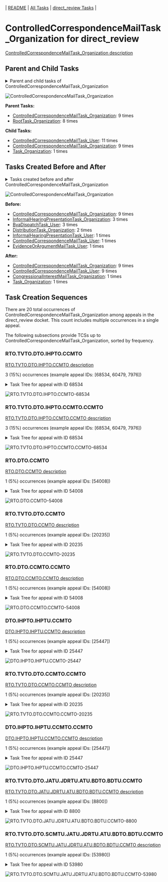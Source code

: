 <!-- DO NOT EDIT THIS FILE.  This file is autogenerated. -->
| [README](../README.md) | [All Tasks](../alltasks.md) | [direct_review Tasks](tasklist.md) |

# ControlledCorrespondenceMailTask_Organization for direct_review

[ControlledCorrespondenceMailTask_Organization description](../descr/ControlledCorrespondenceMailTask_Organization.md)

## Parent and Child Tasks

<details><summary markdown='span'>Parent and child tasks of ControlledCorrespondenceMailTask_Organization
</summary>

```
digraph G {
rankdir=LR;
node [shape=box]
"ControlledCorrespondenceMailTask_Organization" -> "ControlledCorrespondenceMailTask_User" [label=11]
"ControlledCorrespondenceMailTask_Organization" -> "ControlledCorrespondenceMailTask_Organization" [label=9]
"ControlledCorrespondenceMailTask_Organization" -> "Task_Organization" [label=1]
"ControlledCorrespondenceMailTask_Organization" -> "ControlledCorrespondenceMailTask_Organization" [label=9]
"RootTask_Organization" -> "ControlledCorrespondenceMailTask_Organization" [label=8]
}
```
</details>

![ControlledCorrespondenceMailTask_Organization](dot/ControlledCorrespondenceMailTask_Organization-parentchild.dot.png)

**Parent Tasks:**

   * [ControlledCorrespondenceMailTask_Organization](ControlledCorrespondenceMailTask_Organization.md): 9 times
   * [RootTask_Organization](RootTask_Organization.md): 8 times

**Child Tasks:**

   * [ControlledCorrespondenceMailTask_User](ControlledCorrespondenceMailTask_User.md): 11 times
   * [ControlledCorrespondenceMailTask_Organization](ControlledCorrespondenceMailTask_Organization.md): 9 times
   * [Task_Organization](Task_Organization.md): 1 times

## Tasks Created Before and After

<details><summary markdown='span'>Tasks created before and after ControlledCorrespondenceMailTask_Organization</summary>

```
digraph G {
rankdir=LR;

"ControlledCorrespondenceMailTask_Organization" -> "ControlledCorrespondenceMailTask_User" [label=9]
"ControlledCorrespondenceMailTask_Organization" -> "ControlledCorrespondenceMailTask_Organization" [label=9]
"ControlledCorrespondenceMailTask_Organization" -> "Task_Organization" [label=1]
"ControlledCorrespondenceMailTask_Organization" -> "CongressionalInterestMailTask_Organization" [label=1]
"ControlledCorrespondenceMailTask_Organization" -> "ControlledCorrespondenceMailTask_Organization" [label=9]
"InformalHearingPresentationTask_Organization" -> "ControlledCorrespondenceMailTask_Organization" [label=3]
"BvaDispatchTask_User" -> "ControlledCorrespondenceMailTask_Organization" [label=3]
"DistributionTask_Organization" -> "ControlledCorrespondenceMailTask_Organization" [label=2]
"InformalHearingPresentationTask_User" -> "ControlledCorrespondenceMailTask_Organization" [label=1]
"EvidenceOrArgumentMailTask_User" -> "ControlledCorrespondenceMailTask_Organization" [label=1]
"ControlledCorrespondenceMailTask_User" -> "ControlledCorrespondenceMailTask_Organization" [label=1]
}
```
</details>

![ControlledCorrespondenceMailTask_Organization](dot/ControlledCorrespondenceMailTask_Organization.dot.png)

**Before:**

   * [ControlledCorrespondenceMailTask_Organization](ControlledCorrespondenceMailTask_Organization.md): 9 times
   * [InformalHearingPresentationTask_Organization](InformalHearingPresentationTask_Organization.md): 3 times
   * [BvaDispatchTask_User](BvaDispatchTask_User.md): 3 times
   * [DistributionTask_Organization](DistributionTask_Organization.md): 2 times
   * [InformalHearingPresentationTask_User](InformalHearingPresentationTask_User.md): 1 times
   * [ControlledCorrespondenceMailTask_User](ControlledCorrespondenceMailTask_User.md): 1 times
   * [EvidenceOrArgumentMailTask_User](EvidenceOrArgumentMailTask_User.md): 1 times

**After:**

   * [ControlledCorrespondenceMailTask_Organization](ControlledCorrespondenceMailTask_Organization.md): 9 times
   * [ControlledCorrespondenceMailTask_User](ControlledCorrespondenceMailTask_User.md): 9 times
   * [CongressionalInterestMailTask_Organization](CongressionalInterestMailTask_Organization.md): 1 times
   * [Task_Organization](Task_Organization.md): 1 times

## Task Creation Sequences

There are 20 total occurrences of ControlledCorrespondenceMailTask_Organization among appeals in the direct_review docket.  This count includes multiple occurrences in a single appeal.

The following subsections provide TCSs up to ControlledCorrespondenceMailTask_Organization, sorted by frequency.

### RTO.TVTO.DTO.IHPTO.CCMTO

[RTO.TVTO.DTO.IHPTO.CCMTO description](../descr/RTO.TVTO.DTO.IHPTO.CCMTO.md)

3 (15%) occurrences (example appeal IDs: [68534, 60479, 7976])

<details><summary markdown='span'>Task Tree for appeal with ID 68534</summary>

```
@startuml
skinparam {
  ObjectBorderColor #555
  ObjectBorderThickness 0
  ObjectFontStyle bold
  ObjectFontSize 14
  ObjectAttributeFontColor #333
  ObjectAttributeFontSize 12
}
  object 0.RootTask #8dd3c7 {
Organization
}
  object 1.TrackVeteranTask #bebada {
Organization
}
  object 2.DistributionTask #ffffb3 {
Organization
}
  object 3.InformalHearingPresentationTask #fdb462 {
Organization
}
  object 4.ControlledCorrespondenceMailTask #ffffb3 {
Organization  <back:white>    </back>
}
  object 5.ControlledCorrespondenceMailTask #ffffb3 {
Organization  <back:white>    </back>
}
  object 6.ControlledCorrespondenceMailTask #ffffb3 {
User
}
  object 7.InformalHearingPresentationTask #fdb462 {
User
}
  object 8.JudgeAssignTask #ccebc5 {
User
}
  object 9.JudgeDecisionReviewTask #d9d9d9 {
User
}
  object 10.AttorneyTask #bc80bd {
User
}
  object 11.BvaDispatchTask #b3de69 {
Organization
}
  object 12.BvaDispatchTask #b3de69 {
User
}
0.RootTask -- 1.TrackVeteranTask
0.RootTask -- 2.DistributionTask
2.DistributionTask -- 3.InformalHearingPresentationTask
0.RootTask -- 4.ControlledCorrespondenceMailTask
4.ControlledCorrespondenceMailTask -- 5.ControlledCorrespondenceMailTask
5.ControlledCorrespondenceMailTask -- 6.ControlledCorrespondenceMailTask
3.InformalHearingPresentationTask -- 7.InformalHearingPresentationTask
0.RootTask -- 8.JudgeAssignTask
0.RootTask -- 9.JudgeDecisionReviewTask
9.JudgeDecisionReviewTask -- 10.AttorneyTask
0.RootTask -- 11.BvaDispatchTask
11.BvaDispatchTask -- 12.BvaDispatchTask
@enduml
```
</details>

![RTO.TVTO.DTO.IHPTO.CCMTO-68534](uml/RTO.TVTO.DTO.IHPTO.CCMTO-68534.png)

### RTO.TVTO.DTO.IHPTO.CCMTO.CCMTO

[RTO.TVTO.DTO.IHPTO.CCMTO.CCMTO description](../descr/RTO.TVTO.DTO.IHPTO.CCMTO.CCMTO.md)

3 (15%) occurrences (example appeal IDs: [68534, 60479, 7976])

<details><summary markdown='span'>Task Tree for appeal with ID 68534</summary>

```
@startuml
skinparam {
  ObjectBorderColor #555
  ObjectBorderThickness 0
  ObjectFontStyle bold
  ObjectFontSize 14
  ObjectAttributeFontColor #333
  ObjectAttributeFontSize 12
}
  object 0.RootTask #8dd3c7 {
Organization
}
  object 1.TrackVeteranTask #bebada {
Organization
}
  object 2.DistributionTask #ffffb3 {
Organization
}
  object 3.InformalHearingPresentationTask #fdb462 {
Organization
}
  object 4.ControlledCorrespondenceMailTask #ffffb3 {
Organization  <back:white>    </back>
}
  object 5.ControlledCorrespondenceMailTask #ffffb3 {
Organization  <back:white>    </back>
}
  object 6.ControlledCorrespondenceMailTask #ffffb3 {
User
}
  object 7.InformalHearingPresentationTask #fdb462 {
User
}
  object 8.JudgeAssignTask #ccebc5 {
User
}
  object 9.JudgeDecisionReviewTask #d9d9d9 {
User
}
  object 10.AttorneyTask #bc80bd {
User
}
  object 11.BvaDispatchTask #b3de69 {
Organization
}
  object 12.BvaDispatchTask #b3de69 {
User
}
0.RootTask -- 1.TrackVeteranTask
0.RootTask -- 2.DistributionTask
2.DistributionTask -- 3.InformalHearingPresentationTask
0.RootTask -- 4.ControlledCorrespondenceMailTask
4.ControlledCorrespondenceMailTask -- 5.ControlledCorrespondenceMailTask
5.ControlledCorrespondenceMailTask -- 6.ControlledCorrespondenceMailTask
3.InformalHearingPresentationTask -- 7.InformalHearingPresentationTask
0.RootTask -- 8.JudgeAssignTask
0.RootTask -- 9.JudgeDecisionReviewTask
9.JudgeDecisionReviewTask -- 10.AttorneyTask
0.RootTask -- 11.BvaDispatchTask
11.BvaDispatchTask -- 12.BvaDispatchTask
@enduml
```
</details>

![RTO.TVTO.DTO.IHPTO.CCMTO.CCMTO-68534](uml/RTO.TVTO.DTO.IHPTO.CCMTO.CCMTO-68534.png)

### RTO.DTO.CCMTO

[RTO.DTO.CCMTO description](../descr/RTO.DTO.CCMTO.md)

1 (5%) occurrences (example appeal IDs: [54008])

<details><summary markdown='span'>Task Tree for appeal with ID 54008</summary>

```
@startuml
skinparam {
  ObjectBorderColor #555
  ObjectBorderThickness 0
  ObjectFontStyle bold
  ObjectFontSize 14
  ObjectAttributeFontColor #333
  ObjectAttributeFontSize 12
}
  object 0.RootTask #8dd3c7 {
Organization
}
  object 1.DistributionTask #ffffb3 {
Organization
}
  object 2.ControlledCorrespondenceMailTask #ffffb3 {
Organization  <back:white>    </back>
}
  object 3.ControlledCorrespondenceMailTask #ffffb3 {
Organization  <back:white>    </back>
}
  object 4.ControlledCorrespondenceMailTask #ffffb3 {
User
}
  object 5.AodMotionMailTask #d9d9d9 {
Organization
}
  object 6.AodMotionMailTask #d9d9d9 {
Organization
}
  object 7.AodMotionMailTask #d9d9d9 {
User
}
  object 8.TrackVeteranTask #bebada {
Organization
}
  object 9.InformalHearingPresentationTask #fdb462 {
Organization
}
  object 10.JudgeAssignTask #ccebc5 {
User
}
  object 11.JudgeDecisionReviewTask #d9d9d9 {
User
}
  object 12.AttorneyTask #bc80bd {
User
}
  object 13.JudgeAssignTask #ccebc5 {
User
}
  object 14.JudgeAssignTask #ccebc5 {
User
}
  object 15.JudgeAssignTask #ccebc5 {
User
}
  object 16.TimedHoldTask #fccde5 {
User
}
  object 17.JudgeDecisionReviewTask #d9d9d9 {
User
}
  object 18.AttorneyTask #bc80bd {
User
}
  object 19.AttorneyRewriteTask #b3de69 {
User
}
  object 20.OtherColocatedTask #80b1d3 {
Organization
}
  object 21.OtherColocatedTask #80b1d3 {
User
}
  object 22.AodMotionMailTask #d9d9d9 {
Organization
}
  object 23.AodMotionMailTask #d9d9d9 {
Organization
}
  object 24.AodMotionMailTask #d9d9d9 {
User
}
  object 25.BvaDispatchTask #b3de69 {
Organization
}
  object 26.BvaDispatchTask #b3de69 {
User
}
  object 27.BvaDispatchTask #b3de69 {
User
}
0.RootTask -- 1.DistributionTask
0.RootTask -- 2.ControlledCorrespondenceMailTask
2.ControlledCorrespondenceMailTask -- 3.ControlledCorrespondenceMailTask
3.ControlledCorrespondenceMailTask -- 4.ControlledCorrespondenceMailTask
0.RootTask -- 5.AodMotionMailTask
5.AodMotionMailTask -- 6.AodMotionMailTask
6.AodMotionMailTask -- 7.AodMotionMailTask
0.RootTask -- 8.TrackVeteranTask
0.RootTask -- 9.InformalHearingPresentationTask
0.RootTask -- 10.JudgeAssignTask
0.RootTask -- 11.JudgeDecisionReviewTask
11.JudgeDecisionReviewTask -- 12.AttorneyTask
0.RootTask -- 13.JudgeAssignTask
0.RootTask -- 14.JudgeAssignTask
0.RootTask -- 15.JudgeAssignTask
15.JudgeAssignTask -- 16.TimedHoldTask
0.RootTask -- 17.JudgeDecisionReviewTask
17.JudgeDecisionReviewTask -- 18.AttorneyTask
17.JudgeDecisionReviewTask -- 19.AttorneyRewriteTask
19.AttorneyRewriteTask -- 20.OtherColocatedTask
20.OtherColocatedTask -- 21.OtherColocatedTask
0.RootTask -- 22.AodMotionMailTask
22.AodMotionMailTask -- 23.AodMotionMailTask
23.AodMotionMailTask -- 24.AodMotionMailTask
0.RootTask -- 25.BvaDispatchTask
25.BvaDispatchTask -- 26.BvaDispatchTask
25.BvaDispatchTask -- 27.BvaDispatchTask
@enduml
```
</details>

![RTO.DTO.CCMTO-54008](uml/RTO.DTO.CCMTO-54008.png)

### RTO.TVTO.DTO.CCMTO

[RTO.TVTO.DTO.CCMTO description](../descr/RTO.TVTO.DTO.CCMTO.md)

1 (5%) occurrences (example appeal IDs: [20235])

<details><summary markdown='span'>Task Tree for appeal with ID 20235</summary>

```
@startuml
skinparam {
  ObjectBorderColor #555
  ObjectBorderThickness 0
  ObjectFontStyle bold
  ObjectFontSize 14
  ObjectAttributeFontColor #333
  ObjectAttributeFontSize 12
}
  object 0.RootTask #8dd3c7 {
Organization
}
  object 1.TrackVeteranTask #bebada {
Organization
}
  object 2.DistributionTask #ffffb3 {
Organization
}
  object 3.InformalHearingPresentationTask #fdb462 {
Organization
}
  object 4.ControlledCorrespondenceMailTask #ffffb3 {
Organization  <back:white>    </back>
}
  object 5.ControlledCorrespondenceMailTask #ffffb3 {
Organization  <back:white>    </back>
}
  object 6.ControlledCorrespondenceMailTask #ffffb3 {
User
}
  object 7.JudgeAssignTask #ccebc5 {
User
}
  object 8.JudgeDecisionReviewTask #d9d9d9 {
User
}
  object 9.AttorneyTask #bc80bd {
User
}
  object 10.JudgeDecisionReviewTask #d9d9d9 {
User
}
  object 11.BvaDispatchTask #b3de69 {
Organization
}
  object 12.BvaDispatchTask #b3de69 {
User
}
0.RootTask -- 1.TrackVeteranTask
0.RootTask -- 2.DistributionTask
2.DistributionTask -- 3.InformalHearingPresentationTask
0.RootTask -- 4.ControlledCorrespondenceMailTask
4.ControlledCorrespondenceMailTask -- 5.ControlledCorrespondenceMailTask
5.ControlledCorrespondenceMailTask -- 6.ControlledCorrespondenceMailTask
0.RootTask -- 7.JudgeAssignTask
0.RootTask -- 8.JudgeDecisionReviewTask
10.JudgeDecisionReviewTask -- 9.AttorneyTask
0.RootTask -- 10.JudgeDecisionReviewTask
0.RootTask -- 11.BvaDispatchTask
11.BvaDispatchTask -- 12.BvaDispatchTask
@enduml
```
</details>

![RTO.TVTO.DTO.CCMTO-20235](uml/RTO.TVTO.DTO.CCMTO-20235.png)

### RTO.DTO.CCMTO.CCMTO

[RTO.DTO.CCMTO.CCMTO description](../descr/RTO.DTO.CCMTO.CCMTO.md)

1 (5%) occurrences (example appeal IDs: [54008])

<details><summary markdown='span'>Task Tree for appeal with ID 54008</summary>

```
@startuml
skinparam {
  ObjectBorderColor #555
  ObjectBorderThickness 0
  ObjectFontStyle bold
  ObjectFontSize 14
  ObjectAttributeFontColor #333
  ObjectAttributeFontSize 12
}
  object 0.RootTask #8dd3c7 {
Organization
}
  object 1.DistributionTask #ffffb3 {
Organization
}
  object 2.ControlledCorrespondenceMailTask #ffffb3 {
Organization  <back:white>    </back>
}
  object 3.ControlledCorrespondenceMailTask #ffffb3 {
Organization  <back:white>    </back>
}
  object 4.ControlledCorrespondenceMailTask #ffffb3 {
User
}
  object 5.AodMotionMailTask #d9d9d9 {
Organization
}
  object 6.AodMotionMailTask #d9d9d9 {
Organization
}
  object 7.AodMotionMailTask #d9d9d9 {
User
}
  object 8.TrackVeteranTask #bebada {
Organization
}
  object 9.InformalHearingPresentationTask #fdb462 {
Organization
}
  object 10.JudgeAssignTask #ccebc5 {
User
}
  object 11.JudgeDecisionReviewTask #d9d9d9 {
User
}
  object 12.AttorneyTask #bc80bd {
User
}
  object 13.JudgeAssignTask #ccebc5 {
User
}
  object 14.JudgeAssignTask #ccebc5 {
User
}
  object 15.JudgeAssignTask #ccebc5 {
User
}
  object 16.TimedHoldTask #fccde5 {
User
}
  object 17.JudgeDecisionReviewTask #d9d9d9 {
User
}
  object 18.AttorneyTask #bc80bd {
User
}
  object 19.AttorneyRewriteTask #b3de69 {
User
}
  object 20.OtherColocatedTask #80b1d3 {
Organization
}
  object 21.OtherColocatedTask #80b1d3 {
User
}
  object 22.AodMotionMailTask #d9d9d9 {
Organization
}
  object 23.AodMotionMailTask #d9d9d9 {
Organization
}
  object 24.AodMotionMailTask #d9d9d9 {
User
}
  object 25.BvaDispatchTask #b3de69 {
Organization
}
  object 26.BvaDispatchTask #b3de69 {
User
}
  object 27.BvaDispatchTask #b3de69 {
User
}
0.RootTask -- 1.DistributionTask
0.RootTask -- 2.ControlledCorrespondenceMailTask
2.ControlledCorrespondenceMailTask -- 3.ControlledCorrespondenceMailTask
3.ControlledCorrespondenceMailTask -- 4.ControlledCorrespondenceMailTask
0.RootTask -- 5.AodMotionMailTask
5.AodMotionMailTask -- 6.AodMotionMailTask
6.AodMotionMailTask -- 7.AodMotionMailTask
0.RootTask -- 8.TrackVeteranTask
0.RootTask -- 9.InformalHearingPresentationTask
0.RootTask -- 10.JudgeAssignTask
0.RootTask -- 11.JudgeDecisionReviewTask
11.JudgeDecisionReviewTask -- 12.AttorneyTask
0.RootTask -- 13.JudgeAssignTask
0.RootTask -- 14.JudgeAssignTask
0.RootTask -- 15.JudgeAssignTask
15.JudgeAssignTask -- 16.TimedHoldTask
0.RootTask -- 17.JudgeDecisionReviewTask
17.JudgeDecisionReviewTask -- 18.AttorneyTask
17.JudgeDecisionReviewTask -- 19.AttorneyRewriteTask
19.AttorneyRewriteTask -- 20.OtherColocatedTask
20.OtherColocatedTask -- 21.OtherColocatedTask
0.RootTask -- 22.AodMotionMailTask
22.AodMotionMailTask -- 23.AodMotionMailTask
23.AodMotionMailTask -- 24.AodMotionMailTask
0.RootTask -- 25.BvaDispatchTask
25.BvaDispatchTask -- 26.BvaDispatchTask
25.BvaDispatchTask -- 27.BvaDispatchTask
@enduml
```
</details>

![RTO.DTO.CCMTO.CCMTO-54008](uml/RTO.DTO.CCMTO.CCMTO-54008.png)

### DTO.IHPTO.IHPTU.CCMTO

[DTO.IHPTO.IHPTU.CCMTO description](../descr/DTO.IHPTO.IHPTU.CCMTO.md)

1 (5%) occurrences (example appeal IDs: [25447])

<details><summary markdown='span'>Task Tree for appeal with ID 25447</summary>

```
@startuml
skinparam {
  ObjectBorderColor #555
  ObjectBorderThickness 0
  ObjectFontStyle bold
  ObjectFontSize 14
  ObjectAttributeFontColor #333
  ObjectAttributeFontSize 12
}
  object 0.RootTask #8dd3c7 {
Organization
}
  object 1.TrackVeteranTask #bebada {
Organization
}
  object 2.DistributionTask #ffffb3 {
Organization
}
  object 3.InformalHearingPresentationTask #fdb462 {
Organization
}
  object 4.InformalHearingPresentationTask #fdb462 {
User
}
  object 5.ControlledCorrespondenceMailTask #ffffb3 {
Organization  <back:white>    </back>
}
  object 6.ControlledCorrespondenceMailTask #ffffb3 {
Organization  <back:white>    </back>
}
  object 7.CongressionalInterestMailTask #fccde5 {
Organization
}
  object 8.CongressionalInterestMailTask #fccde5 {
Organization
}
  object 9.ControlledCorrespondenceMailTask #ffffb3 {
User
}
  object 10.AodMotionMailTask #d9d9d9 {
Organization
}
  object 11.AodMotionMailTask #d9d9d9 {
Organization
}
  object 12.AodMotionMailTask #d9d9d9 {
User
}
  object 13.JudgeAssignTask #ccebc5 {
User
}
  object 14.JudgeDecisionReviewTask #d9d9d9 {
User
}
  object 15.AttorneyTask #bc80bd {
User
}
0.RootTask -- 1.TrackVeteranTask
0.RootTask -- 2.DistributionTask
2.DistributionTask -- 3.InformalHearingPresentationTask
3.InformalHearingPresentationTask -- 4.InformalHearingPresentationTask
0.RootTask -- 5.ControlledCorrespondenceMailTask
5.ControlledCorrespondenceMailTask -- 6.ControlledCorrespondenceMailTask
2.DistributionTask -- 7.CongressionalInterestMailTask
7.CongressionalInterestMailTask -- 8.CongressionalInterestMailTask
6.ControlledCorrespondenceMailTask -- 9.ControlledCorrespondenceMailTask
0.RootTask -- 10.AodMotionMailTask
10.AodMotionMailTask -- 11.AodMotionMailTask
11.AodMotionMailTask -- 12.AodMotionMailTask
0.RootTask -- 13.JudgeAssignTask
0.RootTask -- 14.JudgeDecisionReviewTask
14.JudgeDecisionReviewTask -- 15.AttorneyTask
@enduml
```
</details>

![DTO.IHPTO.IHPTU.CCMTO-25447](uml/DTO.IHPTO.IHPTU.CCMTO-25447.png)

### RTO.TVTO.DTO.CCMTO.CCMTO

[RTO.TVTO.DTO.CCMTO.CCMTO description](../descr/RTO.TVTO.DTO.CCMTO.CCMTO.md)

1 (5%) occurrences (example appeal IDs: [20235])

<details><summary markdown='span'>Task Tree for appeal with ID 20235</summary>

```
@startuml
skinparam {
  ObjectBorderColor #555
  ObjectBorderThickness 0
  ObjectFontStyle bold
  ObjectFontSize 14
  ObjectAttributeFontColor #333
  ObjectAttributeFontSize 12
}
  object 0.RootTask #8dd3c7 {
Organization
}
  object 1.TrackVeteranTask #bebada {
Organization
}
  object 2.DistributionTask #ffffb3 {
Organization
}
  object 3.InformalHearingPresentationTask #fdb462 {
Organization
}
  object 4.ControlledCorrespondenceMailTask #ffffb3 {
Organization  <back:white>    </back>
}
  object 5.ControlledCorrespondenceMailTask #ffffb3 {
Organization  <back:white>    </back>
}
  object 6.ControlledCorrespondenceMailTask #ffffb3 {
User
}
  object 7.JudgeAssignTask #ccebc5 {
User
}
  object 8.JudgeDecisionReviewTask #d9d9d9 {
User
}
  object 9.AttorneyTask #bc80bd {
User
}
  object 10.JudgeDecisionReviewTask #d9d9d9 {
User
}
  object 11.BvaDispatchTask #b3de69 {
Organization
}
  object 12.BvaDispatchTask #b3de69 {
User
}
0.RootTask -- 1.TrackVeteranTask
0.RootTask -- 2.DistributionTask
2.DistributionTask -- 3.InformalHearingPresentationTask
0.RootTask -- 4.ControlledCorrespondenceMailTask
4.ControlledCorrespondenceMailTask -- 5.ControlledCorrespondenceMailTask
5.ControlledCorrespondenceMailTask -- 6.ControlledCorrespondenceMailTask
0.RootTask -- 7.JudgeAssignTask
0.RootTask -- 8.JudgeDecisionReviewTask
10.JudgeDecisionReviewTask -- 9.AttorneyTask
0.RootTask -- 10.JudgeDecisionReviewTask
0.RootTask -- 11.BvaDispatchTask
11.BvaDispatchTask -- 12.BvaDispatchTask
@enduml
```
</details>

![RTO.TVTO.DTO.CCMTO.CCMTO-20235](uml/RTO.TVTO.DTO.CCMTO.CCMTO-20235.png)

### DTO.IHPTO.IHPTU.CCMTO.CCMTO

[DTO.IHPTO.IHPTU.CCMTO.CCMTO description](../descr/DTO.IHPTO.IHPTU.CCMTO.CCMTO.md)

1 (5%) occurrences (example appeal IDs: [25447])

<details><summary markdown='span'>Task Tree for appeal with ID 25447</summary>

```
@startuml
skinparam {
  ObjectBorderColor #555
  ObjectBorderThickness 0
  ObjectFontStyle bold
  ObjectFontSize 14
  ObjectAttributeFontColor #333
  ObjectAttributeFontSize 12
}
  object 0.RootTask #8dd3c7 {
Organization
}
  object 1.TrackVeteranTask #bebada {
Organization
}
  object 2.DistributionTask #ffffb3 {
Organization
}
  object 3.InformalHearingPresentationTask #fdb462 {
Organization
}
  object 4.InformalHearingPresentationTask #fdb462 {
User
}
  object 5.ControlledCorrespondenceMailTask #ffffb3 {
Organization  <back:white>    </back>
}
  object 6.ControlledCorrespondenceMailTask #ffffb3 {
Organization  <back:white>    </back>
}
  object 7.CongressionalInterestMailTask #fccde5 {
Organization
}
  object 8.CongressionalInterestMailTask #fccde5 {
Organization
}
  object 9.ControlledCorrespondenceMailTask #ffffb3 {
User
}
  object 10.AodMotionMailTask #d9d9d9 {
Organization
}
  object 11.AodMotionMailTask #d9d9d9 {
Organization
}
  object 12.AodMotionMailTask #d9d9d9 {
User
}
  object 13.JudgeAssignTask #ccebc5 {
User
}
  object 14.JudgeDecisionReviewTask #d9d9d9 {
User
}
  object 15.AttorneyTask #bc80bd {
User
}
0.RootTask -- 1.TrackVeteranTask
0.RootTask -- 2.DistributionTask
2.DistributionTask -- 3.InformalHearingPresentationTask
3.InformalHearingPresentationTask -- 4.InformalHearingPresentationTask
0.RootTask -- 5.ControlledCorrespondenceMailTask
5.ControlledCorrespondenceMailTask -- 6.ControlledCorrespondenceMailTask
2.DistributionTask -- 7.CongressionalInterestMailTask
7.CongressionalInterestMailTask -- 8.CongressionalInterestMailTask
6.ControlledCorrespondenceMailTask -- 9.ControlledCorrespondenceMailTask
0.RootTask -- 10.AodMotionMailTask
10.AodMotionMailTask -- 11.AodMotionMailTask
11.AodMotionMailTask -- 12.AodMotionMailTask
0.RootTask -- 13.JudgeAssignTask
0.RootTask -- 14.JudgeDecisionReviewTask
14.JudgeDecisionReviewTask -- 15.AttorneyTask
@enduml
```
</details>

![DTO.IHPTO.IHPTU.CCMTO.CCMTO-25447](uml/DTO.IHPTO.IHPTU.CCMTO.CCMTO-25447.png)

### RTO.TVTO.DTO.JATU.JDRTU.ATU.BDTO.BDTU.CCMTO

[RTO.TVTO.DTO.JATU.JDRTU.ATU.BDTO.BDTU.CCMTO description](../descr/RTO.TVTO.DTO.JATU.JDRTU.ATU.BDTO.BDTU.CCMTO.md)

1 (5%) occurrences (example appeal IDs: [8800])

<details><summary markdown='span'>Task Tree for appeal with ID 8800</summary>

```
@startuml
skinparam {
  ObjectBorderColor #555
  ObjectBorderThickness 0
  ObjectFontStyle bold
  ObjectFontSize 14
  ObjectAttributeFontColor #333
  ObjectAttributeFontSize 12
}
  object 0.RootTask #8dd3c7 {
Organization
}
  object 1.TrackVeteranTask #bebada {
Organization
}
  object 2.DistributionTask #ffffb3 {
Organization
}
  object 3.JudgeAssignTask #ccebc5 {
User
}
  object 4.JudgeDecisionReviewTask #d9d9d9 {
User
}
  object 5.AttorneyTask #bc80bd {
User
}
  object 6.BvaDispatchTask #b3de69 {
Organization
}
  object 7.BvaDispatchTask #b3de69 {
User
}
  object 8.ControlledCorrespondenceMailTask #ffffb3 {
Organization  <back:white>    </back>
}
  object 9.ControlledCorrespondenceMailTask #ffffb3 {
Organization  <back:white>    </back>
}
  object 10.ControlledCorrespondenceMailTask #ffffb3 {
User
}
0.RootTask -- 1.TrackVeteranTask
0.RootTask -- 2.DistributionTask
0.RootTask -- 3.JudgeAssignTask
0.RootTask -- 4.JudgeDecisionReviewTask
4.JudgeDecisionReviewTask -- 5.AttorneyTask
0.RootTask -- 6.BvaDispatchTask
6.BvaDispatchTask -- 7.BvaDispatchTask
0.RootTask -- 8.ControlledCorrespondenceMailTask
8.ControlledCorrespondenceMailTask -- 9.ControlledCorrespondenceMailTask
9.ControlledCorrespondenceMailTask -- 10.ControlledCorrespondenceMailTask
@enduml
```
</details>

![RTO.TVTO.DTO.JATU.JDRTU.ATU.BDTO.BDTU.CCMTO-8800](uml/RTO.TVTO.DTO.JATU.JDRTU.ATU.BDTO.BDTU.CCMTO-8800.png)

### RTO.TVTO.DTO.SCMTU.JATU.JDRTU.ATU.BDTO.BDTU.CCMTO

[RTO.TVTO.DTO.SCMTU.JATU.JDRTU.ATU.BDTO.BDTU.CCMTO description](../descr/RTO.TVTO.DTO.SCMTU.JATU.JDRTU.ATU.BDTO.BDTU.CCMTO.md)

1 (5%) occurrences (example appeal IDs: [53980])

<details><summary markdown='span'>Task Tree for appeal with ID 53980</summary>

```
@startuml
skinparam {
  ObjectBorderColor #555
  ObjectBorderThickness 0
  ObjectFontStyle bold
  ObjectFontSize 14
  ObjectAttributeFontColor #333
  ObjectAttributeFontSize 12
}
  object 0.RootTask #8dd3c7 {
Organization
}
  object 1.TrackVeteranTask #bebada {
Organization
}
  object 2.DistributionTask #ffffb3 {
Organization
}
  object 3.SpecialCaseMovementTask #8dd3c7 {
User
}
  object 4.JudgeAssignTask #ccebc5 {
User
}
  object 5.CongressionalInterestMailTask #fccde5 {
Organization
}
  object 6.CongressionalInterestMailTask #fccde5 {
Organization
}
  object 7.ControlledCorrespondenceMailTask #ffffb3 {
Organization  <back:white>    </back>
}
  object 8.ControlledCorrespondenceMailTask #ffffb3 {
Organization  <back:white>    </back>
}
  object 9.ControlledCorrespondenceMailTask #ffffb3 {
User
}
  object 10.JudgeDecisionReviewTask #d9d9d9 {
User
}
  object 11.AttorneyTask #bc80bd {
User
}
  object 12.ControlledCorrespondenceMailTask #ffffb3 {
Organization  <back:white>    </back>
}
  object 13.ControlledCorrespondenceMailTask #ffffb3 {
Organization  <back:white>    </back>
}
  object 14.ControlledCorrespondenceMailTask #ffffb3 {
User
}
  object 15.BvaDispatchTask #b3de69 {
Organization
}
  object 16.BvaDispatchTask #b3de69 {
User
}
  object 17.ControlledCorrespondenceMailTask #ffffb3 {
Organization  <back:white>    </back>
}
  object 18.ControlledCorrespondenceMailTask #ffffb3 {
User
}
  object 19.ControlledCorrespondenceMailTask #ffffb3 {
User
}
  object 20.ControlledCorrespondenceMailTask #ffffb3 {
Organization  <back:white>    </back>
}
  object 21.ControlledCorrespondenceMailTask #ffffb3 {
User
}
  object 22.ControlledCorrespondenceMailTask #ffffb3 {
User
}
0.RootTask -- 1.TrackVeteranTask
0.RootTask -- 2.DistributionTask
2.DistributionTask -- 3.SpecialCaseMovementTask
0.RootTask -- 4.JudgeAssignTask
0.RootTask -- 5.CongressionalInterestMailTask
5.CongressionalInterestMailTask -- 6.CongressionalInterestMailTask
0.RootTask -- 7.ControlledCorrespondenceMailTask
7.ControlledCorrespondenceMailTask -- 8.ControlledCorrespondenceMailTask
8.ControlledCorrespondenceMailTask -- 9.ControlledCorrespondenceMailTask
0.RootTask -- 10.JudgeDecisionReviewTask
10.JudgeDecisionReviewTask -- 11.AttorneyTask
0.RootTask -- 12.ControlledCorrespondenceMailTask
12.ControlledCorrespondenceMailTask -- 13.ControlledCorrespondenceMailTask
13.ControlledCorrespondenceMailTask -- 14.ControlledCorrespondenceMailTask
0.RootTask -- 15.BvaDispatchTask
15.BvaDispatchTask -- 16.BvaDispatchTask
14.ControlledCorrespondenceMailTask -- 17.ControlledCorrespondenceMailTask
17.ControlledCorrespondenceMailTask -- 18.ControlledCorrespondenceMailTask
17.ControlledCorrespondenceMailTask -- 19.ControlledCorrespondenceMailTask
14.ControlledCorrespondenceMailTask -- 20.ControlledCorrespondenceMailTask
20.ControlledCorrespondenceMailTask -- 21.ControlledCorrespondenceMailTask
20.ControlledCorrespondenceMailTask -- 22.ControlledCorrespondenceMailTask
@enduml
```
</details>

![RTO.TVTO.DTO.SCMTU.JATU.JDRTU.ATU.BDTO.BDTU.CCMTO-53980](uml/RTO.TVTO.DTO.SCMTU.JATU.JDRTU.ATU.BDTO.BDTU.CCMTO-53980.png)

